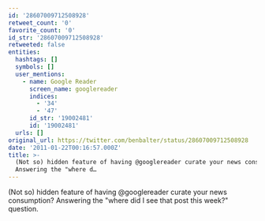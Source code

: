```yaml
---
id: '28607009712508928'
retweet_count: '0'
favorite_count: '0'
id_str: '28607009712508928'
retweeted: false
entities:
  hashtags: []
  symbols: []
  user_mentions:
    - name: Google Reader
      screen_name: googlereader
      indices:
        - '34'
        - '47'
      id_str: '19002481'
      id: '19002481'
  urls: []
original_url: https://twitter.com/benbalter/status/28607009712508928
date: '2011-01-22T00:16:57.000Z'
title: >-
  (Not so) hidden feature of having @googlereader curate your news consumption?
  Answering the "where d…
---
```


(Not so) hidden feature of having @googlereader curate your news consumption? Answering the "where did I see that post this week?" question.
